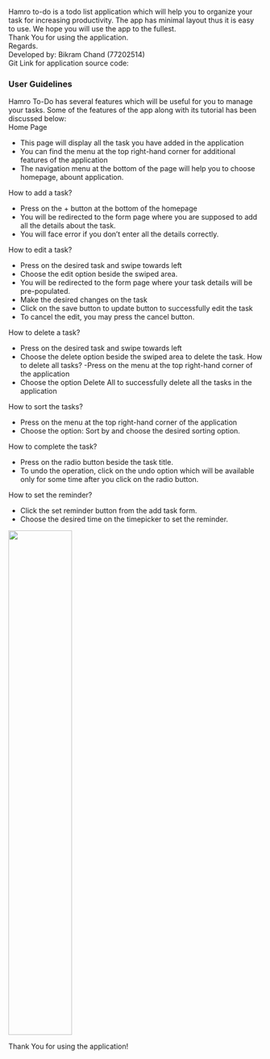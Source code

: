Hamro to-do is a todo list application which will help you to organize your task for increasing productivity. The app has minimal layout thus it is easy to use. We hope you will use the app to the fullest.<br> 
Thank You for using the application. <br>
Regards.<br>
Developed by: Bikram Chand (77202514)<br>
Git Link for application source code: 

<h3>User Guidelines</h3>
Hamro To-Do has several features which will be useful for you to manage your tasks. Some of the features of the app along with its tutorial has been discussed below:<br>
Home Page
<ul>
  <li>This page will display all the task you have added in the application</li>
  <li>You can find the menu at the top right-hand corner for additional features of the application</li>
 <li>The navigation menu at the bottom of the page will help you to choose homepage, abount application.</li>
</ul>

How to add a task?
  - Press on the + button at the bottom of the homepage
  - You will be redirected to the form page where you are supposed to add all the details about the task.
  - You will face error if you don’t enter all the details correctly.<br>
  
How to edit a task?
  - Press on the desired task and swipe towards left
  - Choose the edit option beside the swiped area.
  - You will be redirected to the form page where your task details will be pre-populated.
  - Make the desired changes on the task
  - Click on the save button to update button to successfully edit the task
  - To cancel the edit, you may press the cancel button.
  
How to delete a task?
  - Press on the desired task and swipe towards left
  - Choose the delete option beside the swiped area to delete the task.
How to delete all tasks?
  -Press on the menu at the top right-hand corner of the application
  - Choose the option Delete All to successfully delete all the tasks in the application
  
How to sort the tasks?
  - Press on the menu at the top right-hand corner of the application
  - Choose the option: Sort by and choose the desired sorting option.
  
How to complete the task?
  - Press on the radio button beside the task title.
  - To undo the operation, click on the undo option which will be available only for some time after you click on the radio button.
  
How to set the reminder?
  - Click the set reminder button from the add task form.
  - Choose the desired time on the timepicker to set the reminder.


<img src="./hamrotodo.gif" width="50%" height="1000"/>


Thank You for using the application!

